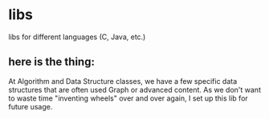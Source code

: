 # libs
libs for different languages (C, Java, etc.)

## here is the thing:
At Algorithm and Data Structure classes, we have a few specific data structures that are often used Graph or advanced content. As we don't want to waste time "inventing wheels" over and over again, I set up this lib for future usage. 
